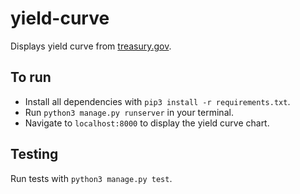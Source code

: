 # yield-curve

Displays yield curve from [treasury.gov](https://treasury.gov).

## To run

- Install all dependencies with `pip3 install -r requirements.txt`.
- Run `python3 manage.py runserver` in your terminal.
- Navigate to `localhost:8000` to display the yield curve chart.

##  Testing

Run tests with `python3 manage.py test`.
